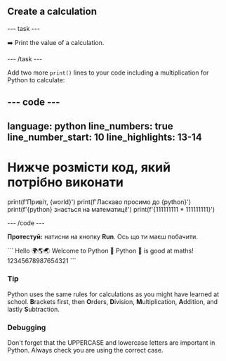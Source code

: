 <h2 class="c-project-heading--task">Create a calculation</h2>

\--- task ---

➡️ Print the value of a calculation.

\--- /task ---

Add two more `print()` lines to your code including a multiplication for Python to calculate:

## --- code ---

language: python
line_numbers: true
line_number_start: 10
line_highlights: 13-14
-----------------------------------------------------------

# Нижче розмісти код, який потрібно виконати

print(f'Привіт, {world}')
print(f'Ласкаво просимо до {python}')
print(f'{python} знається на математиці!')
print(f'{111111111 \* 111111111}')

\--- /code ---

**Протестуй:** натисни на кнопку **Run**.
Ось що ти маєш побачити.

<div class="c-project-output">
```
Hello 🌍🌎🌏
Welcome to Python 🐍
Python 🐍 is good at maths!
12345678987654321
```
</div>

<div class="c-project-callout c-project-callout--tip">

### Tip

Python uses the same rules for calculations as you might have learned at school. **B**rackets first, then **O**rders, **D**ivision, **M**ultiplication, **A**ddition, and lastly **S**ubtraction.

</div>

<div class="c-project-callout c-project-callout--debug">

### Debugging

Don't forget that the UPPERCASE and lowercase letters are important in Python. Always check you are using the correct case.

</div>

